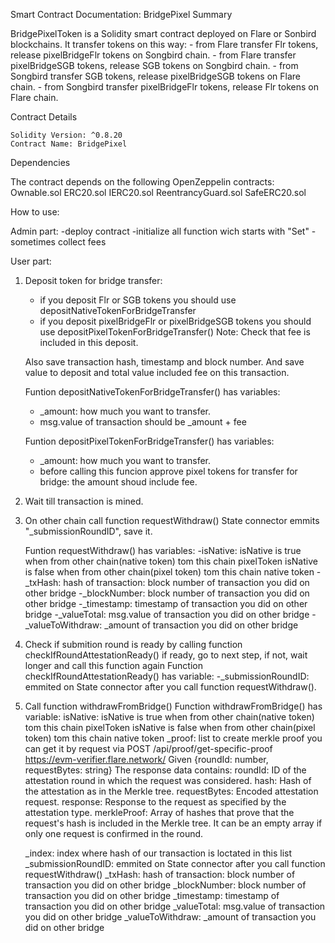 Smart Contract Documentation: BridgePixel
Summary

BridgePixelToken is a Solidity smart contract deployed on Flare or Sonbird blockchains. 
It transfer tokens on this way:
    - from Flare transfer Flr tokens, release pixelBridgeFlr tokens on Songbird chain.
    - from Flare transfer pixelBridgeSGB tokens, release SGB tokens on Songbird chain.
    - from Songbird transfer SGB tokens, release pixelBridgeSGB tokens on Flare chain.
    - from Songbird transfer pixelBridgeFlr tokens, release Flr tokens on Flare chain.

Contract Details

    Solidity Version: ^0.8.20
    Contract Name: BridgePixel

Dependencies

The contract depends on the following OpenZeppelin contracts:
    Ownable.sol
    ERC20.sol
    IERC20.sol
    ReentrancyGuard.sol
    SafeERC20.sol


How to use:

Admin part:
-deploy contract
-initialize all function wich starts with "Set"
-sometimes collect fees

User part:
1) Deposit token for bridge transfer:
    - if you deposit Flr or SGB tokens you should use depositNativeTokenForBridgeTransfer
    - if you deposit pixelBridgeFlr or pixelBridgeSGB tokens you should use depositPixelTokenForBridgeTransfer() 
    Note: Check that fee is included in this deposit.

    Also save transaction hash, timestamp and block number. And save value to deposit and total value included fee on this transaction.

    Funtion depositNativeTokenForBridgeTransfer()  has variables:
    - _amount: how much you want to transfer.
    - msg.value of transaction should be _amount +  fee

    Funtion depositPixelTokenForBridgeTransfer() has variables:
    - _amount: how much you want to transfer.
    - before calling this funcion approve pixel tokens for transfer for bridge:
        the amount shoud include fee.
    
2) Wait till transaction is mined.
3) On other chain call function requestWithdraw() 
    State connector emmits "_submissionRoundID", save it.

    Funtion requestWithdraw()  has variables:
    -isNative: 
        isNative is true when from other chain(native token) tom this chain pixelToken
        isNative is false when from other chain(pixel token) tom this chain native token
    -_txHash: hash of transaction: block number of transaction you did on other bridge
    -_blockNumber: block number of transaction you did on other bridge
    -_timestamp: timestamp of transaction you did on other bridge
    -_valueTotal: msg.value of transaction you did on other bridge
    -_valueToWithdraw: _amount of transaction you did on other bridge 

4) Check if submition round is ready by calling function checkIfRoundAttestationReady()
    if ready, go to next step, if not, wait longer and call this function again
    Function checkIfRoundAttestationReady() has variable:
    -_submissionRoundID: emmited on State connector after you call function requestWithdraw().

5) Call function withdrawFromBridge()
    Function withdrawFromBridge() has variable:
    isNative: 
        isNative is true when from other chain(native token) tom this chain pixelToken
        isNative is false when from other chain(pixel token) tom this chain native token
    _proof: list to create merkle proof
    you can get it by  request via POST /api/proof/get-specific-proof 
    https://evm-verifier.flare.network/
    Given {roundId: number, requestBytes: string}
    The response data contains:
        roundId:	ID of the attestation round in which the request was considered.
        hash:	Hash of the attestation as in the Merkle tree.
        requestBytes:	Encoded attestation request.
        response:	Response to the request as specified by the attestation type.
        merkleProof: Array of hashes that prove that the request's hash is included in the Merkle tree. It can be an empty array if only one request is confirmed in the round.
            

    _index: index where hash of our transaction is loctated in this list
    _submissionRoundID: emmited on State connector after you call function requestWithdraw()
    _txHash: hash of transaction: block number of transaction you did on other bridge
    _blockNumber: block number of transaction you did on other bridge
    _timestamp: timestamp of transaction you did on other bridge
    _valueTotal: msg.value of transaction you did on other bridge
    _valueToWithdraw: _amount of transaction you did on other bridge 

